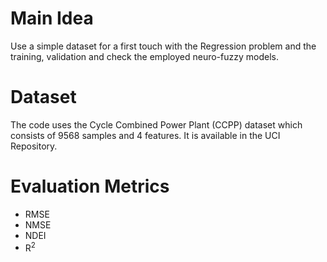 # Main Idea
Use a simple dataset for a first touch with the Regression problem and the training, validation and check the employed neuro-fuzzy models.

# Dataset
The code uses the Cycle Combined Power Plant (CCPP) dataset which consists of 9568 samples and 4 features. It is available in the UCI Repository. 

# Evaluation Metrics 
- RMSE
- NMSE
- NDEI
- R<sup>2</sup>


